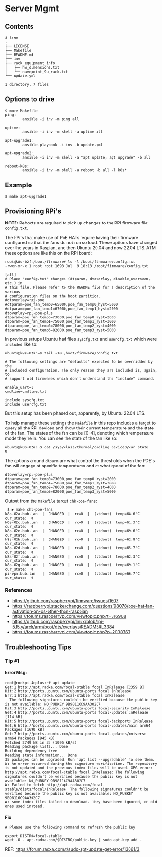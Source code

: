 # Server Mgmt

## Contents

```
$ tree
.
├── LICENSE
├── Makefile
├── README.md
├── inv
├── rack_equipment_info
│   ├── hw_dimensions.txt
│   └── navepoint_9u_rack.txt
└── update.yml

1 directory, 7 files
```

## Options to drive
```
$ more Makefile
ping:
        ansible -i inv -m ping all

uptime:
        ansible -i inv -m shell -a uptime all

apt-upgrade1:
        ansible-playbook -i inv -b update.yml

apt-upgrade2:
        ansible -i inv -m shell -a "apt update; apt upgrade" -b all

reboot-k8s:
        ansible -i inv -m shell -a reboot -b all -l k8s*
```

## Example
```
$ make apt-upgrade1
```

## Provisioning RPi's

**NOTE:** Reboots are required to pick up changes to the RPI firmware file: `config.txt`.

The RPi's that make use of PoE HATs require having their firmware configured so that the fans do not run so loud. These options have changed over the years in Raspian, and then Ubuntu 20.04 and now 22.04 LTS. ATM these options are like this on the RPi board:

```
root@k8s-02f:/boot/firmware# ls -l /boot/firmware/config.txt
-rwxr-xr-x 1 root root 1693 Jul  9 18:13 /boot/firmware/config.txt
```

```
[all]
# Place "config.txt" changes (dtparam, dtoverlay, disable_overscan, etc.) in
# this file. Please refer to the README file for a description of the various
# configuration files on the boot partition.
#dtoverlay=rpi-poe
#dtparam=poe_fan_temp0=65000,poe_fan_temp0_hyst=5000
#dtparam=poe_fan_temp1=67000,poe_fan_temp1_hyst=2000
dtoverlay=rpi-poe-plus
dtparam=poe_fan_temp0=73000,poe_fan_temp0_hyst=2000
dtparam=poe_fan_temp1=75000,poe_fan_temp1_hyst=3000
dtparam=poe_fan_temp2=78000,poe_fan_temp2_hyst=4000
dtparam=poe_fan_temp3=82000,poe_fan_temp3_hyst=5000
```

In previous setups Ubuntu had files `syscfg.txt` and `usercfg.txt` which were `included` like so:

```
ubuntu@k8s-02a:~$ tail -10 /boot/firmware/config.txt

# The following settings are "defaults" expected to be overridden by the
# included configuration. The only reason they are included is, again, to
# support old firmwares which don't understand the "include" command.

enable_uart=1
cmdline=cmdline.txt

include syscfg.txt
include usercfg.txt
```

But this setup has been phased out, apparently, by Ubuntu 22.04 LTS. 

To help manage these settings the `Makefile` in this repo includes a target to query all the RPi devices and show their current temperature and the state of the fan. The states of the fan can be [0-4], denoting which temperature mode they're in. You can see the state of the fan like so:

```
ubuntu@k8s-02a:~$ cat /sys/class/thermal/cooling_device0/cur_state
0
```

The options around `dtparm` are what control the thresholds when the POE's fan will engage at specific temperatures and at what speed of the fan:

```
dtoverlay=rpi-poe-plus
dtparam=poe_fan_temp0=73000,poe_fan_temp0_hyst=2000
dtparam=poe_fan_temp1=75000,poe_fan_temp1_hyst=3000
dtparam=poe_fan_temp2=78000,poe_fan_temp2_hyst=4000
dtparam=poe_fan_temp3=82000,poe_fan_temp3_hyst=5000
```

Output from the `Makefile` target `chk-poe-fans`:

```
 $ ▶ make chk-poe-fans
k8s-02a.bub.lan  |  CHANGED  |  rc=0  |  (stdout)  temp=68.6'C  cur_state:  0
k8s-02c.bub.lan  |  CHANGED  |  rc=0  |  (stdout)  temp=61.3'C  cur_state:  0
k8s-02e.bub.lan  |  CHANGED  |  rc=0  |  (stdout)  temp=69.6'C  cur_state:  0
k8s-02b.bub.lan  |  CHANGED  |  rc=0  |  (stdout)  temp=62.8'C  cur_state:  0
k8s-02d.bub.lan  |  CHANGED  |  rc=0  |  (stdout)  temp=65.7'C  cur_state:  0
k8s-02f.bub.lan  |  CHANGED  |  rc=0  |  (stdout)  temp=62.3'C  cur_state:  0
k8s-02g.bub.lan  |  CHANGED  |  rc=0  |  (stdout)  temp=69.1'C  cur_state:  0
pi-vpn.bub.lan   |  CHANGED  |  rc=0  |  (stdout)  temp=66.7'C  cur_state:  0
```

### References
- https://github.com/raspberrypi/firmware/issues/1607
- https://raspberrypi.stackexchange.com/questions/98078/poe-hat-fan-activation-on-os-other-than-raspbian
- https://forums.raspberrypi.com/viewtopic.php?t=316908
- https://github.com/raspberrypi/linux/blob/rpi-5.15.y/arch/arm/boot/dts/overlays/README#L3384
- https://forums.raspberrypi.com/viewtopic.php?p=2038767

## Troubleshooting Tips

### Tip #1
#### Error Msg:
```
root@rockpi-4cplus:~# apt update
Get:1 http://apt.radxa.com/focal-stable focal InRelease [2359 B]
Hit:2 http://ports.ubuntu.com/ubuntu-ports focal InRelease
Err:1 http://apt.radxa.com/focal-stable focal InRelease
  The following signatures couldn't be verified because the public key is not available: NO_PUBKEY 9B98116C9AA302C7
Hit:3 http://ports.ubuntu.com/ubuntu-ports focal-security InRelease
Get:4 http://ports.ubuntu.com/ubuntu-ports focal-updates InRelease [114 kB]
Hit:5 http://ports.ubuntu.com/ubuntu-ports focal-backports InRelease
Get:6 http://ports.ubuntu.com/ubuntu-ports focal-updates/main arm64 Packages [1690 kB]
Get:7 http://ports.ubuntu.com/ubuntu-ports focal-updates/universe arm64 Packages [945 kB]
Fetched 2749 kB in 3s (1095 kB/s)
Reading package lists... Done
Building dependency tree
Reading state information... Done
35 packages can be upgraded. Run 'apt list --upgradable' to see them.
W: An error occurred during the signature verification. The repository is not updated and the previous index files will be used. GPG error: http://apt.radxa.com/focal-stable focal InRelease: The following signatures couldn't be verified because the public key is not available: NO_PUBKEY 9B98116C9AA302C7
W: Failed to fetch http://apt.radxa.com/focal-stable/dists/focal/InRelease  The following signatures couldn't be verified because the public key is not available: NO_PUBKEY 9B98116C9AA302C7
W: Some index files failed to download. They have been ignored, or old ones used instead.
```

#### Fix
```
# Please use the following command to refresh the public key

export DISTRO=focal-stable
wget -O - apt.radxa.com/$DISTRO/public.key | sudo apt-key add -
```

REF: https://forum.radxa.com/t/sudo-apt-update-get-error/13061/3

